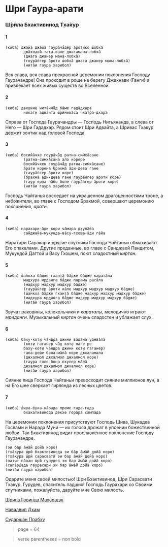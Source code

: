 # Шри Гаура-арати

### Ш́рӣла Бхактивинод Т̣ха̄кур

#### 1

    (киба) джайа джайа гаура̄ча̄̐дер а̄ротико ш́обха̄
            джа̄хн̣авӣ-тат̣а-ване джагамана-лобха̄
            (джага джанер мана-лобха̄)
            (гоура̄н̇гер а̄роти ш́обха̄ джага джанер мана-лобха̄)
            (нита̄и гаура харибол)

Вся слава, вся слава прекрасной церемонии поклонения Господу Гаурачандре! Она проходит в роще на берегу Джахнави (Ганги) и привлекает всех живых существ во Вселенной.

#### 2

    (киба) дакш̣ин̣е нита̄ича̄̐д ба̄ме гада̄дхара
            никат̣е адваита ш́рӣнива̄са чхатра-дхара

Справа от Господа Гаурачандры — Господь Нитьянанда, а слева от Него — Шри Гададхар. Рядом стоит Шри Адвайта, а Шривас Тхакур держит зонтик над головой Господа.

#### 3

    (киба) босийа̄чхе гоура̄ча̄̐д ратна-сим̇ха̄сане
            (ратна-симха̄сана ало корере
            босийа̄чхен гоура̄ча̄̐д ратна-сим̇ха̄сане)
            а̄рати корена брахма̄ а̄ди-дева гане
            (гаура̄н̇гер а̄роти коре)
            (брахма̄ а̄ди-дева ган̣е гаура̄н̇гер а̄роти коре)
            (гаур кр̣па па̄бо боле гаура̄н̇гер а̄роти коре)
            (нита̄и гаура харибол)

Господь Чайтанья восседает на украшенном драгоценностями троне, а небожители, во главе с Господом Брахмой, совершают церемонию поклонения, *арати*.

#### 4

    (киба) нарахари-а̄ди кори ча̄мара д̣хула̄йа
            сан̃джайа-мукунда-ва̄су-гхош̣а-а̄ди га̄йа

Нарахари Саракар и другие спутники Господа Чайтаньи обмахивают Его опахалами. Другие преданные, во главе с Санджаей Пандитом, Мукундой Даттой и Васу Гхошем, поют сладостный *киртан*.

#### 5

    (киба) ш́ан̇кха ба̄дже гхан̣т̣а̄ ба̄дже ба̄дже карата̄ла
            мадхура мр̣дан̇га ба̄дже парама раса̄ла
            (мадхур мадхур мадхур ба̄дже)
            (гаура̄н̇гер а̄роти ка̄ле мадхур мадхур мадхур ба̄дже)
            (ш́ан̇кха ба̄дже гхан̣т̣а̄ ба̄дже мадхур мадхур мадхур ба̄дже)
            (мадхура мр̣дан̇га ба̄дже мадхур мадхур мадхур ба̄дже)
            (нита̄и гаура харибол)

Звучат раковины, колокольчики и *караталы*, мелодично играют *мриданги*. Музыкальный *киртан* очень сладостен и ублажает слух.

#### 6

    (киба) баху-кот̣и чандра джини вадана уджвала
            (кот̣и гаганер ча̄̐д кот̣а лāге ре
            баху-кот̣и чандра джини кот̣и гаганер)
            гала-деш́е бана-ма̄ла̄ коре джхаламала
            (джхалмол джхалмол джхалмол коре)
            (гаура голе бона пхулер ма̄ла̄
            джхалмол джхалмол джхалмол коре)
            (нита̄и гаура харибол)

Сияние лица Господа Чайтаньи превосходит сияние миллионов лун, а на Его шее сверкает гирлянда из лесных цветов.

#### 7

    (киба) ш́ива-ш́ука-на̄рада преме гада-гада
            бхакативинода декхе гора̄ра сампада

На церемонии поклонения присутствуют Господь Шива, Шукадев Госвами и Нарада Муни — их голоса дрожат в упоении божественной любви. Так Бхактивинод видит прославленное поклонение Господу Гаурачандре.

    (эи ба̄р а̄ма̄й дойа̄ коро)
    (т̣ха̄кура ш́рӣ бхактивинода эи ба̄р а̄ма̄й дойа̄ коро)
    (т̣ха̄кура ш́рӣ сарасватӣ эи бар а̄ма̄й дойа̄ коро)
    (патит-па̄ван ш́рӣ гурудев эи бар а̄ма̄й дойа̄ коро)
    (сапа̄рш́ада гаурахари эи бар а̄ма̄й дойа̄ коро)
    (нита̄и гаура харибол)

Одарите меня своей милостью! Шри Бхактивинод, Шри Сарасвати Тхакур, Гурудев, спаситель падших! Господь Гаурахари со Своими спутниками, пожалуйста, даруйте мне Свою милость.


[Шрила Говинда Махарадж](https://soundcloud.com/bharatimaharaj/govinda-maharaj-kiba-jaya-jaya)

[Навадвип Дхам](https://soundcloud.com/bharatimaharaj/navadwip-scsm-kiba-jaya-jaya)

[Сударшан Прабху](https://soundcloud.com/bharatimaharaj/sudarshan-prabhu-sri-gaura)


> page = 64

> verse parentheses = non bold
